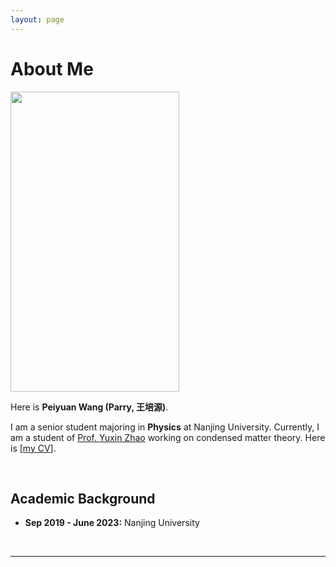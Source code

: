 ```yaml
---
layout: page
---
```


# About Me

<img src="https://Peiyuan-Wang.github.io/images/wpy.jpg" class="floatpic" width="270" height="480">

Here is **Peiyuan Wang (Parry, 王培源)**.

I am a senior student majoring in **Physics** at Nanjing University. Currently, I am a student of [Prof. Yuxin Zhao](https://www.physics.hku.hk/people/academic/13703) working on condensed matter theory. Here is [[my CV](https://caihanlin.com/file/CVpy.pdf)].

<br>

## Academic Background

<!-- **<font color='red'>[Highlight]</font> I am looking for PhD to start in 2025 Fall. Contact me if you have any leads!** -->

- **Sep 2019 - June 2023:** Nanjing University 


<br>

---

<!-- ## Research Interests

- Industrial IoT System
- Bluetooth Low Energy
- Applied Machine Learning

My current research focuses on practical problems that artificial intelligence faces in real life. My interests are on the **Machine Learning** and its applications in **Industrial IoT**. In a word, advanced technologies like ML and IoT positively influence the life of everybody.  I wish to devote my talent to this meaningful cause and bring well-being to society. -->

<br>

<!-- ---

## News and Updates

- **Sep 2023：**Our works [DefenderIoT](https://fzuiot.site/) has been officially publicized by [Youth of FZU](https://mp.weixin.qq.com/s/MF2NJQtEHsVwsm8Ym-l7Gg).
- **Aug 2023：**Happy to be awarded the FEPG Scholarship.
- **May 2023：**Happy to be awarded the XiamenAir Scholarship.
- **May 2023：**Collected the Finalist Award in MCM 2023.
- **Jan 2023：**One paper accepted to ICAROB 2023, see you in Japan!
- **Jun 2022：**Visiting Research Intern at Cambridge University, advised by [Prof. Pietro Liò](https://www.cl.cam.ac.uk/~pl219/ ).
- If you are interested in my works, please feel free to book an [[online talk with me](https://calendly.com/lancecai/meet-with-lance)]. -->
